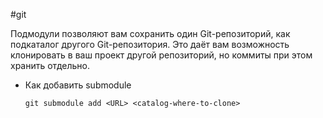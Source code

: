 #git 

Подмодули позволяют вам сохранить один Git-репозиторий, как подкаталог другого Git-репозитория. Это даёт вам возможность клонировать в ваш проект другой репозиторий, но коммиты при этом хранить отдельно.

- Как добавить submodule
	``` git
	git submodule add <URL> <catalog-where-to-clone>
	```